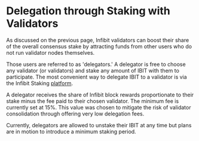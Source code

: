 # Delegation through Staking with Validators

As discussed on the previous page, Infibit validators can boost their share of the overall consensus stake by attracting funds from other users who do not run validator nodes themselves. 

Those users are referred to as 'delegators.' A delegator is free to choose any validator (or validators) and stake any amount of IBIT with them to participate. The most convenient way to delegate IBIT to a validator is via the Infibit Staking [platform](https://staking.infibitscan.com). 

A delegator receives the share of Infibit block rewards proportionate to their stake minus the fee paid to their chosen validator. The minimum fee is currently set at 15%. This value was chosen to mitigate the risk of validator consolidation through offering very low delegation fees.

Currently, delegators are allowed to unstake their IBIT at any time but plans are in motion to introduce a minimum staking period.   
